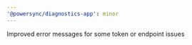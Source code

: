 ```yaml
---
'@powersync/diagnostics-app': minor
---
```


Improved error messages for some token or endpoint issues
